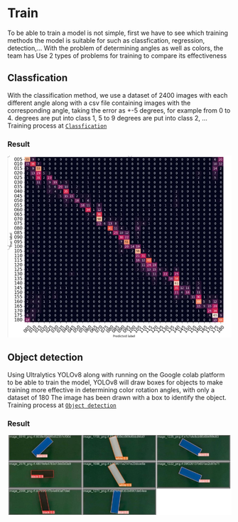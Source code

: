 # Train 

To be able to train a model is not simple, first we have to see which training methods the model is suitable for such as classfication, regression, detection,... With the problem of determining angles as well as colors, the team has Use 2 types of problems for training to compare its effectiveness

## Classfication

With the classification method, we use a dataset of 2400 images with each different angle along with a csv file containing images with the corresponding angle, taking the error as +-5 degrees, for example from 0 to 4. degrees are put into class 1, 5 to 9 degrees are put into class 2, ... Training process at [`Classfication`](https://github.com/Son210802/AI-IOT/blob/main/Train-model/classification.ipynb) 

### Result

![`confusionmatrix`](https://github.com/Son210802/AI-IOT/blob/main/Image/confusionmatrix.jpg)

## Object detection

Using Ultralytics YOLOv8 along with running on the Google colab platform to be able to train the model, YOLOv8 will draw boxes for objects to make training more effective in determining color rotation angles, with only a dataset of 180 The image has been drawn with a box to identify the object. Training process at
[`Object detection`](https://github.com/Son210802/AI-IOT/blob/main/Train-model/object_detection.ipynb) 

### Result

![``](https://github.com/Son210802/AI-IOT/blob/main/Image/predict.jpg)
